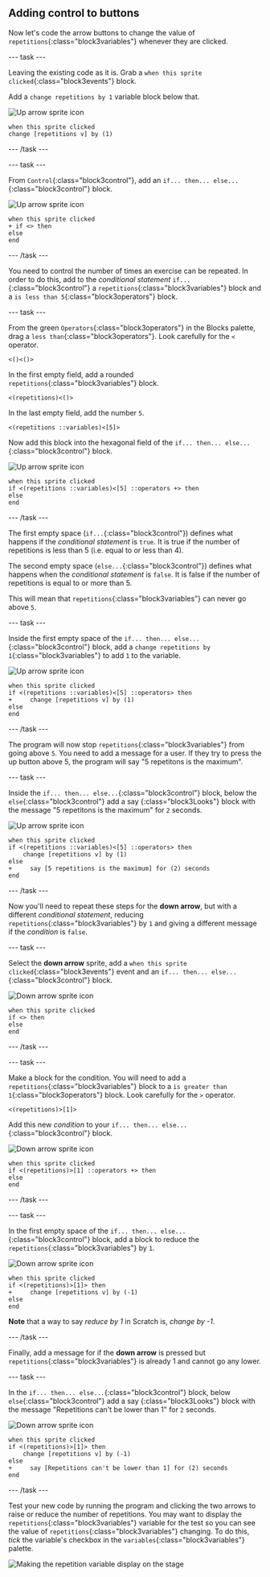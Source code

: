 ## Adding control to buttons

Now let's code the arrow buttons to change the value of `repetitions`{:class="block3variables"} whenever they are clicked.

--- task ---

Leaving the existing code as it is. Grab a `when this sprite clicked`{:class="block3events"} block.

Add a `change repetitions by 1` variable block below that.

![Up arrow sprite icon](images/up_arrow_sprite.png)

```blocks3
when this sprite clicked
change [repetitions v] by (1)
```


--- /task ---

--- task ---

From `Control`{:class="block3control"}, add an `if... then... else...`{:class="block3control"} block. 

![Up arrow sprite icon](images/up_arrow_sprite.png)

```blocks3
when this sprite clicked
+ if <> then
else
end
```

--- /task ---

You need  to control the number of times an exercise can be repeated. In order to do  this, add to the _conditional statement_ `if...`{:class="block3control"} a `repetitions`{:class="block3variables"} block and a `is less than 5`{:class="block3operators"} block. 

--- task ---

From the green `Operators`{:class="block3operators"} in the Blocks palette, drag a `less than`{:class="block3operators"}. Look carefully for the `<` operator.

```blocks3
<()<()>
```

In the first empty field, add a rounded `repetitions`{:class="block3variables"} block.

```blocks3
<(repetitions)<()>
```

In the last empty field, add the number `5`.

```blocks3
<(repetitions ::variables)<[5]>
```

Now add this block into the hexagonal field of the `if... then... else...`{:class="block3control"} block.

![Up arrow sprite icon](images/up_arrow_sprite.png)

```blocks3
when this sprite clicked
if <(repetitions ::variables)<[5] ::operators +> then
else
end
```

--- /task ---

The first empty space (`if...`{:class="block3control"}) defines what happens if the _conditional statement_ is `true`. It is true if the number of repetitions is less than 5 (i.e. equal to or less than 4).

The second empty space (`else...`{:class="block3control"}) defines what happens when the _conditional statement_ is `false`. It is false if the number of repetitions is equal to or more than 5.

This will mean that `repetitions`{:class="block3variables"} can never go above `5`.

--- task ---

Inside the first empty space of the `if... then... else...`{:class="block3control"} block, add a `change repetitions by 1`{:class="block3variables"} to add `1` to the variable.

![Up arrow sprite icon](images/up_arrow_sprite.png)

```blocks3
when this sprite clicked
if <(repetitions ::variables)<[5] ::operators> then
+     change [repetitions v] by (1)
else
end
```

--- /task ---

The program will now stop `repetitions`{:class="block3variables"} from going above `5`. You need to add a message for a user.  If they try to press the up button above 5, the program will say "5 repetitons is the maximum".

--- task ---

Inside the `if... then... else...`{:class="block3control"} block, below the `else`{:class="block3control"} add a say {:class="block3Looks"} block with the message "5 repetitons is the maximum" for `2` seconds.

![Up arrow sprite icon](images/up_arrow_sprite.png)

```blocks3
when this sprite clicked
if <(repetitions ::variables)<[5] ::operators> then
    change [repetitions v] by (1)
else
+     say [5 repetitions is the maximum] for (2) seconds
end
```

--- /task ---

Now you'll need to repeat these steps for the **down arrow**, but with a different _conditional statement_, reducing `repetitions`{:class="block3variables"} by `1` and giving a different message if the _condition_ is `false`.

--- task ---

Select the **down arrow** sprite, add a `when this sprite clicked`{:class="block3events"} event and an `if... then... else...`{:class="block3control"} block.

![Down arrow sprite icon](images/down_arrow_sprite.png)

```blocks3
when this sprite clicked
if <> then
else
end
```

--- /task ---

--- task ---

Make a block for the condition. You will need to add a `repetitions`{:class="block3variables"} block to a `is greater than 1`{:class="block3operators"} block. Look carefully for the `>` operator.

```blocks3
<(repetitions)>[1]>
```

Add this new _condition_ to your `if... then... else...`{:class="block3control"} block.

![Down arrow sprite icon](images/down_arrow_sprite.png)

```blocks3
when this sprite clicked
if <(repetitions)>[1] ::operators +> then
else
end
```

--- /task ---

--- task ---

In the first empty space of the `if... then... else...`{:class="block3control"} block, add a block to reduce the `repetitions`{:class="block3variables"} by `1`.

![Down arrow sprite icon](images/down_arrow_sprite.png)

```blocks3
when this sprite clicked
if <(repetitions)>[1]> then
+     change [repetitions v] by (-1)
else
end
```

**Note** that a way to say _reduce by 1_ in Scratch is, _change by -1_.

--- /task ---

Finally, add a message for if the **down arrow** is pressed but `repetitions`{:class="block3variables"} is already 1 and cannot go any lower.

--- task ---

In the `if... then... else...`{:class="block3control"} block, below `else`{:class="block3control"} add a say {:class="block3Looks"} block with the message "Repetitions can't be lower than 1" for `2` seconds.

![Down arrow sprite icon](images/down_arrow_sprite.png)

```blocks3
when this sprite clicked
if <(repetitions)>[1]> then
    change [repetitions v] by (-1)
else
+     say [Repetitions can't be lower than 1] for (2) seconds
end
```

--- /task ---

Test your new code by running the program and clicking the two arrows to raise or reduce the number of repetitions. You may want to display the `repetitions`{:class="block3variables"} variable for the test so you can see the value of `repetitions`{:class="block3variables"} changing. To do this, _tick_ the variable's checkbox in the `variables`{:class="block3variables"} palette. 

![Making the repetition variable display on the stage](images/untickRepetitionsVariable.png)
